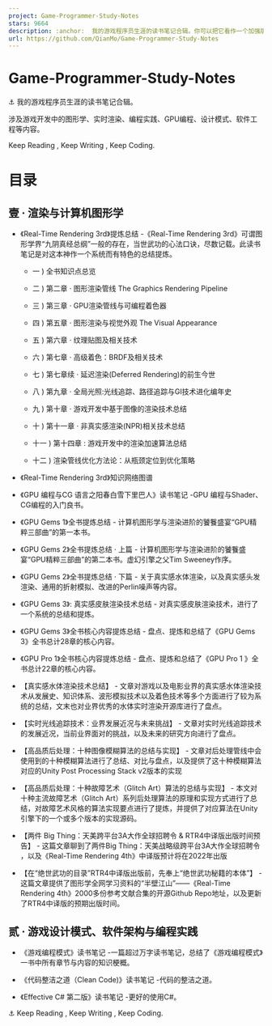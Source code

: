 ```yaml
---
project: Game-Programmer-Study-Notes
stars: 9664
description: :anchor:  我的游戏程序员生涯的读书笔记合辑。你可以把它看作一个加强版的Blog。涉及图形学、实时渲染、编程实践、GPU编程、设计模式、软件工程等内容。Keep Reading , Keep Writing , Keep Coding.
url: https://github.com/QianMo/Game-Programmer-Study-Notes
---
```


Game-Programmer-Study-Notes
===========================

⚓ 我的游戏程序员生涯的读书笔记合辑。

涉及游戏开发中的图形学、实时渲染、编程实践、GPU编程、设计模式、软件工程等内容。

Keep Reading , Keep Writing , Keep Coding.

目录
==

壹 · 渲染与计算机图形学
-------------

-   《Real-Time Rendering 3rd》提炼总结 -《Real-Time Rendering 3rd》可谓图形学界“九阴真经总纲”一般的存在，当世武功的心法口诀，尽数记载。此读书笔记是对这本神作一个系统而有特色的总结提炼。
    
    -   一 ) 全书知识点总览
        
    -   二 ) 第二章 · 图形渲染管线 The Graphics Rendering Pipeline
        
    -   三 ) 第三章 · GPU渲染管线与可编程着色器
        
    -   四 ) 第五章 · 图形渲染与视觉外观 The Visual Appearance
        
    -   五 ) 第六章 · 纹理贴图及相关技术
        
    -   六 ) 第七章 · 高级着色：BRDF及相关技术
        
    -   七 ) 第七章续 · 延迟渲染(Deferred Rendering)的前生今世
        
    -   八 ) 第九章 · 全局光照:光线追踪、路径追踪与GI技术进化编年史
        
    -   九 ) 第十章 · 游戏开发中基于图像的渲染技术总结
        
    -   十 ) 第十一章 · 非真实感渲染(NPR)相关技术总结
        
    -   十一 ) 第十四章 : 游戏开发中的渲染加速算法总结
        
    -   十二 ) 渲染管线优化方法论：从瓶颈定位到优化策略
        
-   《Real-Time Rendering 3rd》知识网络图谱
    
-   《GPU 编程与CG 语言之阳春白雪下里巴人》读书笔记 -GPU 编程与Shader、CG编程的入门良书。
    
-   《GPU Gems 1》全书提炼总结 - 计算机图形学与渲染进阶的饕餮盛宴“GPU精粹三部曲”的第一本书。
    
-   《GPU Gems 2》全书提炼总结 · 上篇 - 计算机图形学与渲染进阶的饕餮盛宴“GPU精粹三部曲”的第二本书。虚幻引擎之父Tim Sweeney作序。
    
-   《GPU Gems 2》全书提炼总结 · 下篇 - 关于真实感水体渲染，以及真实感头发渲染、通用的折射模拟、改进的Perlin噪声等内容。
    
-   《GPU Gems 3》: 真实感皮肤渲染技术总结 - 对真实感皮肤渲染技术，进行了一个系统的总结和提炼。
    
-   《GPU Gems 3》全书核心内容提炼总结 - 盘点、提炼和总结了《GPU Gems 3》全书总计28章的核心内容。
    
-   《GPU Pro 1》全书核心内容提炼总结 - 盘点、提炼和总结了《GPU Pro 1 》全书总计22章的核心内容。
    
-   【真实感水体渲染技术总结】 - 文章对游戏以及电影业界的真实感水体渲染技术从发展史、知识体系、波形模拟技术以及着色技术等多个方面进行了较为系统的总结，文末也对业界优秀的水体实时渲染开源库进行了盘点。
    
-   【实时光线追踪技术：业界发展近况与未来挑战】 - 文章对实时光线追踪技术的发展近况，当前业界面对的挑战，以及未来的研究方向进行了盘点。
    
-   【高品质后处理：十种图像模糊算法的总结与实现】 - 文章对后处理管线中会使用到的十种模糊算法进行了总结、对比与盘点，以及提供了这十种模糊算法对应的Unity Post Processing Stack v2版本的实现
    
-   【高品质后处理：十种故障艺术（Glitch Art）算法的总结与实现】 - 本文对十种主流故障艺术（Glitch Art）系列后处理算法的原理和实现方式进行了总结，对故障艺术风格的算法实现要点进行了提炼，并提供了对应算法在Unity引擎下的一个或多个版本的实现源码。
    
-   【两件 Big Thing：天美跨平台3A大作全球招聘令 & RTR4中译版出版时间预告】 - 这篇文章聊到了两件Big Thing：天美战略级跨平台3A大作全球招聘令 ，以及《Real-Time Rendering 4th》中译版预计将在2022年出版
    
-   【在“绝世武功的目录”RTR4中译版出版前，先奉上“绝世武功秘籍的本体”】 - 这篇文章提供了图形学全网学习资料的“半壁江山”——《Real-Time Rendering 4th》2000多份参考文献合集的开源Github Repo地址，以及更新了RTR4中译版的预期出版时间。
    

  

贰 · 游戏设计模式、软件架构与编程实践
--------------------

-   《游戏编程模式》读书笔记 -一篇超过万字读书笔记，总结了《游戏编程模式》一书中所有章节与内容的知识梗概。
    
-   《代码整洁之道（Clean Code)》读书笔记 -代码的整洁之道。
    
-   《Effective C# 第二版》读书笔记 -更好的使用C#。
    

  
  
⚓ Keep Reading , Keep Writing , Keep Coding.
